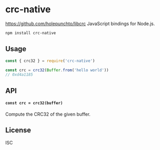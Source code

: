 # crc-native

https://github.com/holepunchto/libcrc JavaScript bindings for Node.js.

```sh
npm install crc-native
```

## Usage

```js
const { crc32 } = require('crc-native')

const crc = crc32(Buffer.from('hello world'))
// 0xd4a1185
```

## API

#### `const crc = crc32(buffer)`

Compute the CRC32 of the given buffer.

## License

ISC
